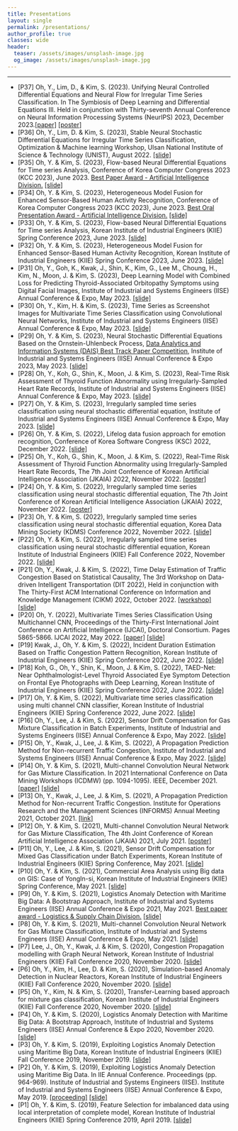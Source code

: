 ```yaml
---
title: Presentations
layout: single
permalink: /presentations/
author_profile: true
classes: wide
header:
  teaser: /assets/images/unsplash-image.jpg
  og_image: /assets/images/unsplash-image.jpg
---
```


--------------------
<!--<h3> &#10003; Presentations and Talks </h3>-->

<div class="notice--info">
  <ul>
  <li>[P37] Oh, Y., Lim, D., & Kim, S. (2023). Unifying Neural Controlled Differential Equations and Neural Flow for Irregular Time Series Classification. In The Symbiosis of Deep Learning and Differential Equations III. Held in conjunction with Thirty-seventh Annual Conference on Neural Information Processing Systems (NeurIPS) 2023, December 2023.<a href="https://openreview.net/forum?id=RLrLg3kahE">[paper]</a> <a href="https://drive.google.com/file/d/1-4RCnY4FoSFgQwaaCMwGRh-n4uEt0Fee">[poster]</a></li>
  <li>[P36] Oh, Y., Lim, D. & Kim, S. (2023), Stable Neural Stochastic Differential Equations for Irregular Time Series Classification, Optimization & Machine learning  Workshop, Ulsan National Institute of Science & Technology (UNIST), August 2022. <a href="https://drive.google.com/file/d/1rXl1xuH_YqHABdTqLp-Ioo57S4_ONm94">[slide]</a></li>
  <li>[P35] Oh, Y. & Kim, S. (2023), Flow-based Neural Differential Equations for Time series Analysis, Conference of Korea Computer Congress 2023 (KCC 2023), June 2023. <u>Best Paper Award - Artificial Intelligence Division.</u> <a href="https://drive.google.com/file/d/1rRQJH1Z8CVyTTNah9RY3irOd_hqufi2j">[slide]</a></li>
  <li>[P34] Oh, Y. & Kim, S. (2023), Heterogeneous Model Fusion for Enhanced Sensor-Based Human Activity Recognition, Conference of Korea Computer Congress 2023 (KCC 2023), June 2023. <u>Best Oral Presentation Award - Artificial Intelligence Division.</u> <a href="https://drive.google.com/file/d/1rRUdolvItKHTjqD97OmfG6yAaNDGJUtm">[slide]</a></li>
  <li>[P33] Oh, Y. & Kim, S. (2023), Flow-based Neural Differential Equations for Time series Analysis, Korean Institute of Industrial Engineers (KIIE) Spring Conference 2023, June 2023. <a href="https://drive.google.com/file/d/1rQLrJfGTdf_ZVyaPupnlavT8qEpFToF_">[slide]</a></li>
  <li>[P32] Oh, Y. & Kim, S. (2023), Heterogeneous Model Fusion for Enhanced Sensor-Based Human Activity Recognition, Korean Institute of Industrial Engineers (KIIE) Spring Conference 2023, June 2023. <a href="https://drive.google.com/file/d/1rQ1A_VLJ-1sxxOW-3SvVaxymK3WykO2w">[slide]</a></li>
  <li>[P31] Oh, Y., Goh, K., Kwak, J., Shin, K., Kim, G., Lee M., Choung, H., Kim, N., Moon, J. & Kim, S. (2023), Deep Learning Model with Combined Loss for Predicting Thyroid-Associated Orbitopathy Symptoms using Digital Facial Images​, Institute of Industrial and Systems Engineers (IISE) Annual Conference & Expo, May 2023. <a href="https://drive.google.com/file/d/1rWv7UOghhb36XVt6CdueTtbmIq68X-ZH">[slide]</a></li>
  <li>[P30] Oh, Y., Kim, H. & Kim, S. (2023), Time Series as Screenshot Images for Multivariate Time Series Classification using Convolutional Neural Networks, Institute of Industrial and Systems Engineers (IISE) Annual Conference & Expo, May 2023. <a href="https://drive.google.com/file/d/1rX2EFnBtBjZojyaQhCdPCtN-SYKbUDNC">[slide]</a></li>
  <li>[P29] Oh, Y. & Kim, S. (2023), Neural Stochastic Differential Equations Based on the Ornstein-Uhlenbeck Process, <u>Data Analytics and Information Systems (DAIS) Best Track Paper Competition,</u> Institute of Industrial and Systems Engineers (IISE) Annual Conference & Expo 2023, May 2023. <a href="https://drive.google.com/file/d/1rWM0io60IOGSN-Hf3pZPOdbPq56QUvsw">[slide]</a></li>
  <li>[P28] Oh, Y., Koh, G., Shin, K., Moon, J. & Kim, S. (2023), Real-Time Risk Assessment of Thyroid Function Abnormality using Irregularly-Sampled Heart Rate Records, Institute of Industrial and Systems Engineers (IISE) Annual Conference & Expo, May 2023. <a href="https://drive.google.com/file/d/1rX53Lfuw9lbyY9lzOmFKkPBY_6VTYstC">[slide]</a></li>
  <li>[P27] Oh, Y. & Kim, S. (2023), Irregularly sampled time series classification using neural stochastic differential equation​, Institute of Industrial and Systems Engineers (IISE) Annual Conference & Expo, May 2023. <a href="https://drive.google.com/file/d/1rXiFYyPkvc4jxqDehWOZZUeXoJ4sago8">[slide]</a></li>
  <li>[P26] Oh, Y. & Kim, S. (2022), Lifelog data fusion approach for emotion recognition, Conference of Korea Software Congress (KSC) 2022, December 2022. <a href="https://drive.google.com/file/d/1wiVX1fXp7U5WZ2prmaKyIGFQm3Zue8VX">[slide]</a></li>
  <li>[P25] Oh, Y., Koh, G., Shin, K., Moon, J. & Kim, S. (2022), Real-Time Risk Assessment of Thyroid Function Abnormality using Irregularly-Sampled Heart Rate Records, The 7th Joint Conference of Korean Artificial Intelligence Association (JKAIA) 2022, November 2022. <a href="https://drive.google.com/file/d/1gXutGnF1IG4_RgP5lhYZKqx-f08vkq2i">[poster]</a></li>
  <li>[P24] Oh, Y. & Kim, S. (2022), Irregularly sampled time series classification using neural stochastic differential equation, The 7th Joint Conference of Korean Artificial Intelligence Association (JKAIA) 2022, November 2022. <a href="https://drive.google.com/file/d/1gR32rs9ffv8K8KGOdLzXwGMaJuuD_cDW">[poster]</a></li>
  <li>[P23] Oh, Y. & Kim, S. (2022), Irregularly sampled time series classification using neural stochastic differential equation, Korea Data Mining Society (KDMS) Conference 2022, November 2022. <a href="https://drive.google.com/file/d/1g_hEWKckpjpBnkH0hDsVht7_O86oPV2L">[slide]</a></li>
  <li>[P22] Oh, Y. & Kim, S. (2022), Irregularly sampled time series classification using neural stochastic differential equation, Korean Institute of Industrial Engineers (KIIE) Fall Conference 2022, November 2022. <a href="https://drive.google.com/file/d/1gYPLKhzrVSbZfcuO2UT3XKYhiAK23Ksz">[slide]</a></li>
  <li>[P21] Oh, Y., Kwak, J. & Kim, S. (2022), Time Delay Estimation of Traffic Congestion Based on Statistical Causality, The 3rd Workshop on Data-driven Intelligent Transportation (DIT 2022), Held in conjunction with The Thirty-First ACM International Conference on Information and Knowledge Management (CIKM) 2022, October 2022. <a href="https://dit-workshop.github.io/">[workshop]</a> <a href="https://drive.google.com/file/d/1gbCWyUTvVPoTVmisX6jTN19UT-t9rCoC">[slide]</a></li>
  <li>[P20] Oh, Y. (2022), Multivariate Times Series Classification Using Multichannel CNN, Proceedings of the Thirty-First International Joint Conference on Artificial Intelligence (IJCAI), Doctoral Consortium. Pages 5865-5866. IJCAI 2022, May 2022. <a href="https://doi.org/10.24963/ijcai.2022/835">[paper]</a> <a href="https://drive.google.com/file/d/1--DJHC2_03HOAWb0wv_ZDfHF5qBBm9vu">[slide]</a></li>
  <li>[P19] Kwak, J., Oh, Y. & Kim, S. (2022), Incident Duration Estimation Based on Traffic Congestion Pattern Recognition, Korean Institute of Industrial Engineers (KIIE) Spring Conference 2022, June 2022. <a href="https://drive.google.com/file/d/1-FcsyX6sWdl0jdF96DWVL6E2kaYa_mws">[slide]</a></li>
  <li>[P18] Koh, G., Oh, Y., Shin, K., Moon, J. & Kim, S. (2022), TAED-Net: Near Ophthalmologist-Level Thyroid Associated Eye Symptom Detection on Frontal Eye Photographs with Deep Learning, Korean Institute of Industrial Engineers (KIIE) Spring Conference 2022, June 2022. <a href="https://drive.google.com/file/d/1-B3TpzuC_cvgjKjYKS3LWKn3GfQshzjR">[slide]</a></li>
  <li>[P17] Oh, Y. & Kim, S. (2022), Multivariate time series classification using multi channel CNN classifier, Korean Institute of Industrial Engineers (KIIE) Spring Conference 2022, June 2022. <a href="https://drive.google.com/file/d/1YK5M2vCHKcrYCDxX9c3e2S21MJVLu25f">[slide]</a></li>
  <li>[P16] Oh, Y., Lee, J. & Kim, S. (2022), Sensor Drift Compensation ​for Gas Mixture Classification in Batch Experiments​​, Institute of Industrial and Systems Engineers (IISE) Annual Conference & Expo, May 2022. <a href="https://drive.google.com/file/d/1YEU6X1-Z-geBY50gJbP-rXwYKOA1Nrk6">[slide]</a></li>
  <li>[P15] Oh, Y., Kwak, J., Lee, J. & Kim, S. (2022), A Propagation Prediction Method for Non-recurrent Traffic Congestion, Institute of Industrial and Systems Engineers (IISE) Annual Conference & Expo, May 2022. <a href="https://drive.google.com/file/d/1Y5_eHU7B9MyWKqeQ6W8rl6Bheo8PHY1H">[slide]</a></li>
  <li>[P14] Oh, Y. & Kim, S. (2021), Multi-channel Convolution Neural Network for Gas Mixture Classification. In 2021 International Conference on Data Mining Workshops (ICDMW) (pp. 1094-1095). IEEE, December 2021. <a href="https://doi.org/10.1109/ICDMW53433.2021.00143">[paper]</a> <a href="https://drive.google.com/file/d/1ght3vuPzGJ-lj1X0JsnJSoN1Z980byhy">[slide]</a></li>
  <li>[P13] Oh, Y., Kwak, J., Lee, J. & Kim, S. (2021), A Propagation Prediction Method for Non-recurrent Traffic Congestion. Institute for Operations Research and the Management Sciences (INFORMS) Annual Meeting 2021, October 2021. <a href="https://scholarworks.unist.ac.kr/handle/201301/56937">[link]</a></li>
  <li>[P12] Oh, Y. & Kim, S. (2021), Multi-channel Convolution Neural Network for Gas Mixture Classification, The 4th Joint Conference of Korean Artificial Intelligence Association (JKAIA) 2021, July 2021. <a href="https://drive.google.com/file/d/1gP2ZNwqFP0Ny0nPHBjrWr9u_W8hlatMN">[poster]</a></li>
  <li>[P11] Oh, Y., Lee, J. & Kim, S. (2021), Sensor Drift Compensation for Mixed Gas Classification under Batch Experiments, Korean Institute of Industrial Engineers (KIIE) Spring Conference, May 2021. <a href="https://drive.google.com/file/d/1XfZKDUEANyoGVJ-RMm4EQ0yis_RWShOr">[slide]</a></li>
  <li>[P10] Oh, Y. & Kim, S. (2021), Commercial Area Analysis using Big data on GIS: Case of YongIn-si, Korean Institute of Industrial Engineers (KIIE) Spring Conference, May 2021. <a href="https://drive.google.com/file/d/1XflauYvc6Tgk_IFqV2ddAYJ4NcxaLaYP">[slide]</a></li>
  <li>[P9] Oh, Y. & Kim, S. (2021), Logistics Anomaly Detection with Maritime Big Data: A Bootstrap Approach, Institute of Industrial and Systems Engineers (IISE) Annual Conference & Expo 2021, May 2021. <u>Best paper award - Logistics & Supply Chain Division.</u> <a href="https://drive.google.com/file/d/1XYEN0r6WFZokJ9l2pwohdE8m-0v3-hbB">[slide]</a></li>
  <li>[P8] Oh, Y. & Kim, S. (2021), Multi-channel Convolution Neural Network for Gas Mixture Classification, Institute of Industrial and Systems Engineers (IISE) Annual Conference & Expo, May 2021. <a href="https://drive.google.com/file/d/1XZuBmtjhq0oCreSbYBmijMgO8YzZ2w3k">[slide]</a></li>
  <li>[P7] Lee, J., Oh, Y., Kwak, J. & Kim, S. (2020), Congestion Propagation modelling with Graph Neural Network, Korean Institute of Industrial Engineers (KIIE) Fall Conference 2020, November 2020. <a href="https://drive.google.com/file/d/1-4strXSElpXNWGoMSWWClLhdM4loQwIM">[slide]</a></li>
  <li>[P6] Oh, Y., Kim, H., Lee, D. & Kim, S. (2020), Simulation-based Anomaly Detection in Nuclear Reactors, Korean Institute of Industrial Engineers (KIIE) Fall Conference 2020, November 2020. <a href="https://drive.google.com/file/d/1XBg6K08rgUl-5GTDeQNsVUFJkrDZvEHS">[slide]</a></li>
  <li>[P5] Oh, Y., Kim, N. & Kim, S. (2020), Transfer-Learning based approach for mixture gas classification, Korean Institute of Industrial Engineers (KIIE) Fall Conference 2020, November 2020. <a href="https://drive.google.com/file/d/1XI7xI4yS-8_r0em64lhH32pEIklpyBC-">[slide]</a></li>
  <li>[P4] Oh, Y. & Kim, S. (2020), Logistics Anomaly Detection with Maritime Big Data: A Bootstrap Approach, Institute of Industrial and Systems Engineers (IISE) Annual Conference & Expo 2020, November 2020. <a href="https://drive.google.com/file/d/1WtpKVjKTbsRCp242_GQFuAVpO2U-7aAq">[slide]</a></li>
  <li>[P3] Oh, Y. & Kim, S. (2019), Exploiting Logistics Anomaly Detection using Maritime Big Data, Korean Institute of Industrial Engineers (KIIE) Fall Conference 2019, November 2019. <a href="https://drive.google.com/file/d/1WVXyT8Qw4fDGH3uJM0hTgUglU_5tlc0v">[slide]</a></li>
  <li>[P2] Oh, Y. & Kim, S. (2019), Exploiting Logistics Anomaly Detection using Maritime Big Data. In IIE Annual Conference. Proceedings (pp. 964-969). Institute of Industrial and Systems Engineers (IISE). Institute of Industrial and Systems Engineers (IISE) Annual Conference & Expo, May 2019.  <a href="https://search.proquest.com/openview/d341e92a946a376db2864e1d7efebf37/1?pq-origsite=gscholar&cbl=51908">[proceeding]</a> <a href="https://drive.google.com/file/d/1WodtFZjjVPItBeiiLtJV9_IzW0JGIEAC">[slide]</a></li>
  <li>[P1] Oh, Y. & Kim, S. (2019), Feature Selection for imbalanced data using local interpretation of complete model, Korean Institute of Industrial Engineers (KIIE) Spring Conference 2019, April 2019. <a href="https://drive.google.com/file/d/1WUHWfXpHrfmaNOgdBkQPiQHJzuE0GS8n">[slide]</a></li>
  </ul>
</div>

